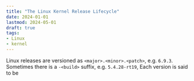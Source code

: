 ```yaml
---
title: "The Linux Kernel Release Lifecycle"
date: 2024-01-01
lastmod: 2024-05-01
draft: true
tags:
- Linux
- kernel
---
```


Linux releases are versioned as `<major>.<minor>.<patch>`, e.g. `6.9.3`.
Sometimes there is a `-<build>` suffix, e.g. `5.4.28-rt19`, 
Each version is said to be 